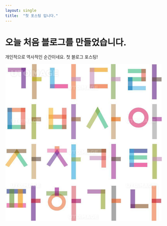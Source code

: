 ```yaml
---
layout: single
title:  "첫 포스팅 입니다."
---
```


# 오늘 처음 블로그를 만들었습니다.

개인적으로 역사적인 순간이네요.
첫 블로그 포스팅!

![201811009001_800](../images/2022-01-07-first/201811009001_800-16416950559951.jpg)
